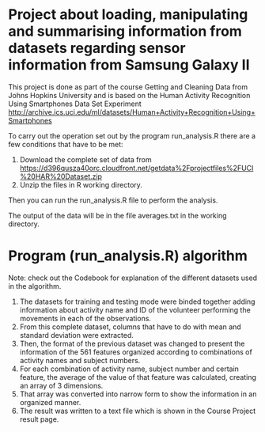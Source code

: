 
# Project about loading, manipulating and summarising information from datasets regarding sensor information from Samsung Galaxy II 

This project is done as part of the course Getting and Cleaning Data from Johns Hopkins University and is based on the Human Activity Recognition Using Smartphones Data Set Experiment http://archive.ics.uci.edu/ml/datasets/Human+Activity+Recognition+Using+Smartphones

To carry out the operation set out by the program run_analysis.R there are a few conditions that have to be met:

1. Download the complete set of data from https://d396qusza40orc.cloudfront.net/getdata%2Fprojectfiles%2FUCI%20HAR%20Dataset.zip
2. Unzip the files in R working directory.

Then you can run the run_analysis.R file to perform the analysis.

The output of the data will be in the file averages.txt in the working directory.

# Program (run_analysis.R) algorithm
Note: check out the Codebook for explanation of the different datasets used in the algorithm.

1. The datasets for training and testing mode were binded together adding information about activity name and ID of the volunteer performing the movements in each of the observations.
2. From this complete dataset, columns that have to do with mean and standard deviation were extracted.
3. Then, the format of the previous dataset was changed to present the information of the 561 features organized according to combinations of activity names and subject numbers.
4. For each combination of activity name, subject number and certain feature, the average of the value of that feature was calculated, creating an array of 3 dimensions.
5. That array was converted into narrow form to show the information in an organized manner.
6. The result was written to a text file which is shown in the Course Project result page.

